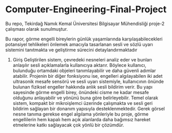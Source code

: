 # Computer-Engineering-Final-Project
Bu repo, Tekirdağ Namık Kemal Üniversitesi Bilgisayar Mühendisliği proje-2 çalışması olarak sunulmuştur.

Bu rapor, görme engelli bireylerin günlük yaşamlarında karşılaşabilecekleri potansiyel
tehlikeleri önlemek amacıyla tasarlanan sesli ve sözlü uyarı sistemini tanıtmakta ve
geliştirme sürecini detaylandırmaktadır

1. Giriş
  Geliştirilen sistem, çevredeki nesneleri analiz eder ve bunları anlaşılır sesli
açıklamalarla kullanıcıya aktarır. Böylece kullanıcı, bulunduğu ortamdaki objeleri
tanımlayabilir ve daha güvenli adımlar atabilir. Projenin bir diğer fonksiyonu ise, engelleri
algılayabilen iki adet ultrasonik mesafe sensörü ve sesli uyarı sistemiyle, kullanıcının önünde
bulunan fiziksel engeller hakkında anlık sesli bildirim verir. Bu yapı sayesinde görme engelli
birey, önündeki cisme ne kadar mesafe olduğunu anlayabilir ve yönünü buna göre
belirleyebilir. 
  Temel olarak sistem, kompakt bir mikroişlemci üzerinde çalışmakta ve sesli geri
bildirim sağlayan bir donanım yapısıyla desteklenmektedir. Gerek görsel nesne tanıma
gerekse engel algılama yönleriyle bu proje, görme engellilerin hem kapalı hem açık alanlarda
daha bağımsız hareket etmelerine katkı sağlayacak çok yönlü bir çözümdür.
